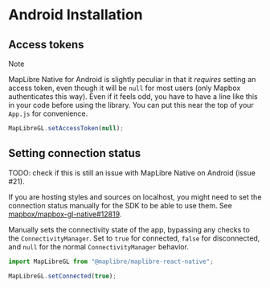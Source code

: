 # Android Installation

## Access tokens

> [!NOTE]
> MapLibre Native for Android is slightly peculiar in that it
_requires_ setting an access token, even though it will be `null` for
most users (only Mapbox authenticates this way). Even if it feels odd,
you have to have a line like this in your code before using the library.
You can put this near the top of your `App.js` for convenience.

```javascript
MapLibreGL.setAccessToken(null);
```

## Setting connection status

TODO: check if this is still an issue with MapLibre Native on Android (issue #21).

If you are hosting styles and sources on localhost, you might need to set
the connection status manually for the SDK to be able to use them.
See [mapbox/mapbox-gl-native#12819](https://github.com/mapbox/mapbox-gl-native/issues/12819).

Manually sets the connectivity state of the app, bypassing any checks to the
`ConnectivityManager`. Set to `true` for connected, `false` for disconnected,
and `null` for the normal `ConnectivityManager` behavior.

```js
import MapLibreGL from "@maplibre/maplibre-react-native";

MapLibreGL.setConnected(true);
```
